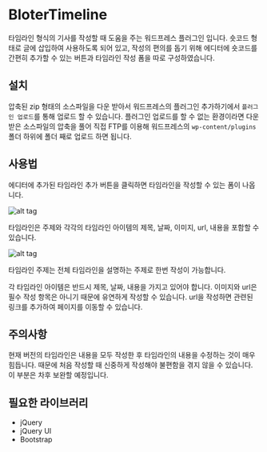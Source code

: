 BloterTimeline
============

타임라인 형식의 기사를 작성할 때 도움을 주는 워드프레스 플러그인 입니다. 숏코드 형태로 글에 삽입하여 사용하도록 되어 있고, 작성의 편의를 돕기 위해 에디터에 숏코드를 간편히 추가할 수 있는 버튼과 타임라인 작성 폼을 따로 구성하였습니다.

## 설치
압축된 zip 형태의 소스파일을 다운 받아서 워드프레스의 플러그인 추가하기에서 `플러그인 업로드`를 통해 업로드 할 수 있습니다. 플러그인 업로드를 할 수 없는 환경이라면 다운 받은 소스파일의 압축을 풀어 직접 FTP를 이용해 워드프레스의 `wp-content/plugins` 폴더 하위에 폴더 째로 업로드 하면 됩니다.

## 사용법
에디터에 추가된 타임라인 추가 버튼을 클릭하면 타임라인을 작성할 수 있는 폼이 나옵니다.

![alt tag](http://bloterandmedia.github.io/resources/img/added-plugin-icon-in-editor-tip.png)

타임라인은 주제와 각각의 타임라인 아이템의 제목, 날짜, 이미지, url, 내용을 포함할 수 있습니다.

![alt tag](http://bloterandmedia.github.io/resources/img/timeline-create-form-modal-expend.PNG)

타임라인 주제는 전체 타임라인을 설명하는 주제로 한번 작성이 가능합니다.

각 타임라인 아이템은 반드시 제목, 날짜, 내용을 가지고 있어야 합니다. 이미지와 url은 필수 작성 항목은 아니기 때문에 유연하게 작성할 수 있습니다. url을 작성하면 관련된 링크를 추가하여 페이지를 이동할 수 있습니다.

## 주의사항
현재 버전의 타임라인은 내용을 모두 작성한 후 타임라인의 내용을 수정하는 것이 매우 힘듭니다. 때문에 처음 작성할 때 신중하게 작성해야 불편함을 겪지 않을 수 있습니다. 이 부분은 차후 보완할 예정입니다.

## 필요한 라이브러리
- jQuery
- jQuery UI
- Bootstrap
